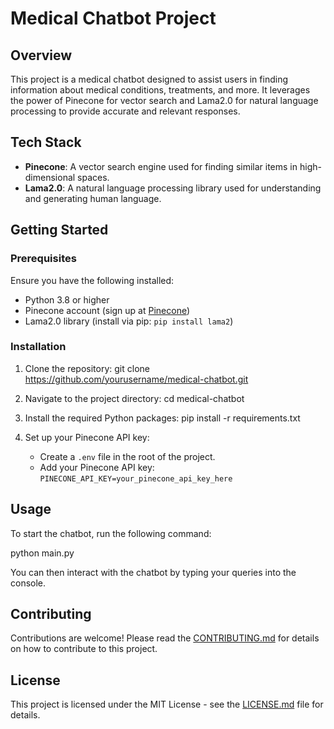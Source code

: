 # Medical Chatbot Project

## Overview

This project is a medical chatbot designed to assist users in finding information about medical conditions, treatments, and more. It leverages the power of Pinecone for vector search and Lama2.0 for natural language processing to provide accurate and relevant responses.

## Tech Stack

- **Pinecone**: A vector search engine used for finding similar items in high-dimensional spaces.
- **Lama2.0**: A natural language processing library used for understanding and generating human language.

## Getting Started

### Prerequisites

Ensure you have the following installed:

- Python 3.8 or higher
- Pinecone account (sign up at [Pinecone](https://www.pinecone.io/))
- Lama2.0 library (install via pip: `pip install lama2`)

### Installation

1. Clone the repository:
git clone https://github.com/yourusername/medical-chatbot.git

2. Navigate to the project directory:
cd medical-chatbot

3. Install the required Python packages:
pip install -r requirements.txt

4. Set up your Pinecone API key:
   - Create a `.env` file in the root of the project.
   - Add your Pinecone API key: `PINECONE_API_KEY=your_pinecone_api_key_here`

## Usage

To start the chatbot, run the following command:

python main.py


You can then interact with the chatbot by typing your queries into the console.

## Contributing

Contributions are welcome! Please read the [CONTRIBUTING.md](CONTRIBUTING.md) for details on how to contribute to this project.

## License

This project is licensed under the MIT License - see the [LICENSE.md](LICENSE.md) file for details.

